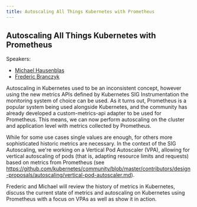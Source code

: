 ```yaml
---
title: Autoscaling All Things Kubernetes with Prometheus
---
```


## Autoscaling All Things Kubernetes with Prometheus

Speakers:

* [Michael Hausenblas](/2018-munich/speakers/michael-hausenblas/)
* [Frederic Branczyk](/2018-munich/speakers/frederic-branczyk/)

Autoscaling in Kubernetes used to be an inconsistent concept, however using the new metrics APIs defined by Kubernetes SIG Instrumentation the monitoring system of choice can be used. As it turns out, Prometheus is a popular system being used alongside Kubernetes, and the community has already developed a custom-metrics-api adapter to be used for Prometheus. This means, we can now perform autoscaling on the cluster and application level with metrics collected by Prometheus.

While for some use cases single values are enough, for others more sophisticated historic metrics are necessary. In the context of the SIG Autoscaling, we're working on a Vertical Pod Autoscaler (VPA), allowing for vertical autoscaling of pods (that is, adapting resource limits and requests) based on metrics from Prometheus (see https://github.com/kubernetes/community/blob/master/contributors/design-proposals/autoscaling/vertical-pod-autoscaler.md).

Frederic and Michael will review the history of metrics in Kubernetes, discuss the current state of metrics and autoscaling on Kubernetes using Prometheus with a focus on VPAs as well as show it in action.
